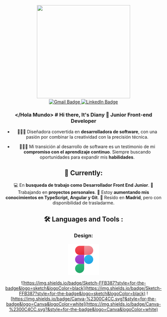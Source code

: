 <div  align="center">
  <img width="300" height="300" src="https://user-images.githubusercontent.com/113302094/211284885-f4291eef-88a6-48cb-a06e-28c3481a75b0.gif">
<div>

<div id="badges" align="center">
<a href="mailto:dianymartinez31@gmail.com" target="_blank">
    <img src="https://img.shields.io/badge/Gmail-D14836?style=for-the-badge&logo=gmail&logoColor=white" alt="Gmail Badge"/>
</a>

<a href="https://www.linkedin.com/in/diany-martinez" target="_blank">
    <img src="https://img.shields.io/badge/LinkedIn-purple?style=for-the-badge&logo=linkedin&logoColor=white" alt="LinkedIn Badge"/>
</a>

</div>

### </Hola Mundo> # Hi there, It's Diany 👋 Junior Front-end Developer


- 👩🏻‍💻 Diseñadora convertida en **desarrolladora de software**, con una pasión por combinar la creatividad con la precisión técnica.

- 👩🏻‍🎓 Mi transición al desarrollo de software es un testimonio de mi **compromiso con el aprendizaje continuo**. Siempre buscando oportunidades para expandir mis **habilidades**.



## 🎯 Currently:  

💻 En **busqueda de trabajo como Desarrollador Front End Junior**.
🌱 Trabajando en **proyectos personales**.
📓 Estoy **aumentando mis conocimientos en TypeScript, Angular y Git**. 
📍 Resido en **Madrid**, pero con disponibilidad de trasladarme.


## 🛠️ Languages and Tools :

### Design: 
![alt text](image.png)


![https://img.shields.io/badge/Sketch-FFB387?style=for-the-badge&logo=sketch&logoColor=black](https://img.shields.io/badge/Sketch-FFB387?style=for-the-badge&logo=sketch&logoColor=black)
![https://img.shields.io/badge/Canva-%2300C4CC.svg?&style=for-the-badge&logo=Canva&logoColor=white](https://img.shields.io/badge/Canva-%2300C4CC.svg?&style=for-the-badge&logo=Canva&logoColor=white)